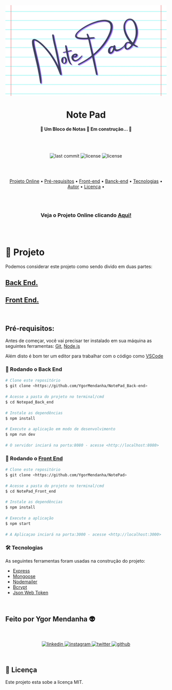 ![Banner_NotePad](src/_assets/img/Notepad.png)

<h1 align="center">Note Pad</h1>
<h4 align="center"> 
	🚧  Um Bloco de Notas 🚀 Em construção...  🚧
</h4>

<br>
<br>

<div align="center"> 

![last commit](https://img.shields.io/github/last-commit/YgorMendanha/Notepad_Api) ![license](https://img.shields.io/github/license/YgorMendanha/Notepad_Api) ![license](https://img.shields.io/github/deployments/YgorMendanha/Notepad_Api/notepad-back-end) 

</div> 

<br>
<br>
<p align="center"> 
    <a href="#projeto">Projeto Online</a> •
    <a href="#prerequisitos">Pré-requisitos</a> • 
    <a href="#frontend">Front-end</a> •
    <a href="#backend">Banck-end</a> • 
    <a href="#tecnologias">Tecnologias</a> •  
    <a href="#autor">Autor</a> •
    <a href="#licenca">Licença</a> • 
</p>
<br>
<br>
<h3 align="center"> 
Veja o Projeto Online clicando 
 <a href="https://app-notepad.herokuapp.com"> Aqui!</a>
</h3>
<br>
<br>

# 🚀 Projeto

Podemos considerar este projeto como sendo divido em duas partes:


## <a href="https://github.com/YgorMendanha/NotePad_Back-end">Back End. </a>

## <a href="https://github.com/YgorMendanha/NotePad">Front End. </a>


<br>

<h2 id="prerequisitos">Pré-requisitos:</h2>


Antes de começar, você vai precisar ter instalado em sua máquina as seguintes ferramentas: [Git](https://git-scm.com), [Node.js](https://nodejs.org/en/)

Além disto é bom ter um editor para trabalhar com o código como [VSCode](https://code.visualstudio.com/)




<h3 id="backend">🎲 Rodando o Back End </h2>


```bash
# Clone este repositório
$ git clone <https://github.com/YgorMendanha/NotePad_Back-end>

# Acesse a pasta do projeto no terminal/cmd
$ cd Notepad_Back_end

# Instale as dependências
$ npm install

# Execute a aplicação em modo de desenvolvimento
$ npm run dev

# O servidor inciará na porta:8080 - acesse <http://localhost:8080>
```

<h3 id="frontend">🎲 Rodando o <a href="https://github.com/YgorMendanha/NotePad">Front End</a> </h3>


```bash
# Clone este repositório
$ git clone <https://github.com/YgorMendanha/NotePad>

# Acesse a pasta do projeto no terminal/cmd
$ cd NotePad_Front_end

# Instale as dependências
$ npm install

# Execute a aplicação 
$ npm start

# A Aplicaçao inciará na porta:3000 - acesse <http://localhost:3000>
```

<h3 id="tecnologias">🛠 Tecnologias </h2> 

As seguintes ferramentas foram usadas na construção do projeto:

- [Express](https://expressjs.com)
- [Mongoose](https://mongoosejs.com)
- [Nodemailer](https://nodemailer.com/about/)
- [Bcrypt](https://github.com/kelektiv/node.bcrypt.js#readme)
- [Json Web Token](https://github.com/auth0/node-jsonwebtoken#readme)

<br>
<h2 id="autor">Feito por Ygor Mendanha 👽</h2>

<br>


<p align="center">
    <a href="https://www.linkedin.com/in/ygormendanha/">
        <img alt="linkedin" src="https://img.shields.io/badge/linkedin-%230077B5.svg?&style=for-the-badge&logo=linkedin&logoColor=white&link=mailto:https://www.linkedin.com/in/ygormendanha/">
    </a>
  <a href="https://www.instagram.com/_oygorguimaraes/">
        <img alt="instagram" src="https://img.shields.io/badge/Instagram-E4405F?style=for-the-badge&logo=instagram&logoColor=white">
    </a>
    <a href="https://twitter.com/oTalDoPatolino">
    <img alt="twitter" src="https://img.shields.io/twitter/follow/oTalDoPatolino?color=1DA1F2&logo=twitter&style=for-the-badge&label=twitter" />
  </a>
    <a href="https://github.com/YgorMendanha">
    <img alt="github" src="https://img.shields.io/github/followers/YgorMendanha?color=181717&logo=github&style=for-the-badge&label=github" />
  </a>
</p>



<br>
<h2 id="licenca"> 📝 Licença </h2>

Este projeto esta sobe a licença MIT.



